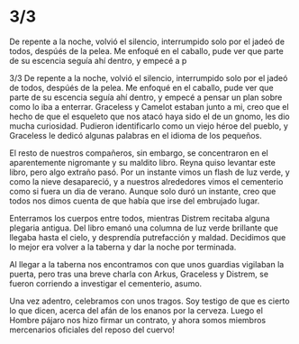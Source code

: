 # 3/3
De repente a la noche, volvió el silencio, interrumpido solo por el jadeó de todos, despúés de la pelea. Me enfoqué en el caballo, pude ver que parte de su escencia seguía ahí dentro, y empecé a p

3/3
De repente a la noche, volvió el silencio, interrumpido solo por el jadeó de todos, despúés de la pelea. Me enfoqué en el caballo, pude ver que parte de su escencia seguía ahí dentro, y empecé a pensar un plan sobre como lo iba a enterrar. Graceless y Camelot estaban junto a mi, creo que el hecho de que el esqueleto que nos atacó haya sido el de un gnomo, les dio mucha curiosidad. Pudieron identificarlo como un viejo héroe del pueblo, y Graceless le dedicó algunas palabras en el idioma de los pequeños.

El resto de nuestros compañeros, sin embargo, se concentraron en el aparentemente nigromante y su maldito libro. Reyna quiso levantar este libro, pero algo extraño pasó. Por un instante vimos un flash de luz verde, y como la nieve desapareció, y a nuestros alrededores vimos el cementerio como si fuera un dia de verano. Aunque solo duró un instante, creo que todos nos dimos cuenta de que había que irse del embrujado lugar.

Enterramos los cuerpos entre todos, mientras Distrem recitaba alguna plegaria antigua. Del libro emanó una columna de luz verde brillante que llegaba hasta el cielo, y desprendía putrefacción y maldad. Decidimos que lo mejor era volver a la taberna y dar la noche por terminada.

Al llegar a la taberna nos encontramos con que unos guardias vigilaban la puerta, pero tras una breve charla con Arkus, Graceless y Distrem, se fueron corriendo a investigar el cementerio, asumo.

Una vez adentro, celebramos con unos tragos. Soy testigo de que es cierto lo que dicen, acerca del afán de los enanos por la cerveza. Luego el Hombre pájaro nos hizo firmar un contrato, y ahora somos miembros mercenarios oficiales del reposo del cuervo!

